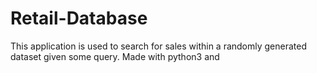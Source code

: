 # Retail-Database
This application is used to search for sales within a randomly generated dataset given some query. Made with python3 and 
